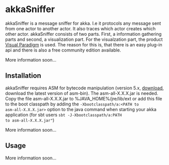 akkaSniffer
===========

akkaSniffer is a message sniffer for akka. I.e it protocols any message sent from one actor to another actor. It also traces which actor creates which other actor.
akkaSniffer consists of two parts. First, a information gathering parts and second, a visualization part.
For the visualzation part, the product <a href='http://www.visual-paradigm.com/'>Visual Paradigm</a> is used. The reason for this is, that there is an easy plug-in api and there is also a free community edition available.

More information soon...

Installation
------------
akkaSniffer requires ASM for bytecode manipulation (version 5.x, <a href='http://forge.ow2.org/projects/asm/'>download</a>, download the latest version of asm-bin). The asm-all-X.X.X.jar is needed. Copy the file asm-all-X.X.X.jar to %JAVA_HOME%/jre/lib/ext or add this file to the boot classpath by adding the <code>-Xbootclasspath/a:&lt;PATH to asm-all-X.X.X.jar&gt;</code> option to the java command when starting your akka application (for sbt users <code>sbt -J-Xbootclasspath/a:PATH to asm-all-X.X.X.jar"</code>)

More information soon...

Usage
-----
More information soon...

